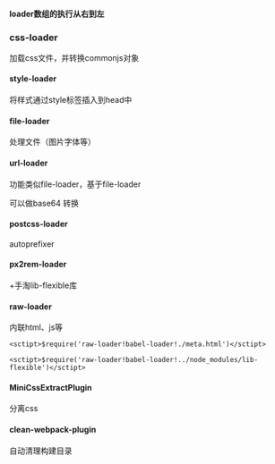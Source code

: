 #### loader数组的执行从右到左



### css-loader

加载css文件，并转换commonjs对象

#### style-loader

将样式通过style标签插入到head中

#### file-loader

处理文件（图片字体等）

#### url-loader

功能类似file-loader，基于file-loader

可以做base64 转换

#### postcss-loader

autoprefixer

#### px2rem-loader

+手淘lib-flexible库

#### raw-loader

内联html、js等

```ejs
<sctipt>$require('raw-loader!babel-loader!./meta.html')</sctipt>
```

```ejs
<sctipt>$require('raw-loader!babel-loader!../node_modules/lib-flexible')</sctipt>
```





#### MiniCssExtractPlugin

分离css

#### clean-webpack-plugin

自动清理构建目录

















